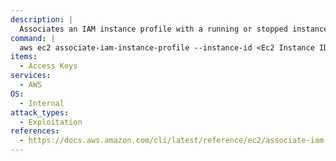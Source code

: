 ```yaml
---
description: |
  Associates an IAM instance profile with a running or stopped instance.
command: |
  aws ec2 associate-iam-instance-profile --instance-id <Ec2 Instance ID> --iam-instance-profile Name=<Instance Profile>
items:
  - Access Keys
services:
  - AWS
OS:
  - Internal
attack_types:
  - Exploitation
references:
  - https://docs.aws.amazon.com/cli/latest/reference/ec2/associate-iam-instance-profile.html
---
```

